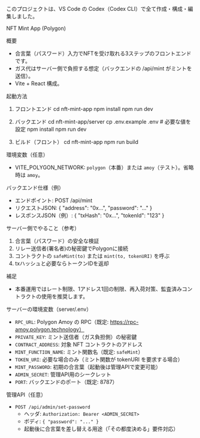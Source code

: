 このプロジェクトは、VS Code の Codex（Codex CLI）で全て作成・構成・編集しました。

NFT Mint App (Polygon)

概要
- 合言葉（パスワード）入力でNFTを受け取れる3ステップのフロントエンドです。
- ガス代はサーバー側で負担する想定（バックエンドの /api/mint がミントを送信）。
- Vite + React 構成。

起動方法
1) フロントエンド
   cd nft-mint-app
   npm install
   npm run dev

2) バックエンド
   cd nft-mint-app/server
   cp .env.example .env   # 必要な値を設定
   npm install
   npm run dev

3) ビルド（フロント）
   cd nft-mint-app
   npm run build

環境変数（任意）
- VITE_POLYGON_NETWORK: `polygon`（本番）または `amoy`（テスト）。省略時は `amoy`。

バックエンド仕様（例）
- エンドポイント: POST /api/mint
- リクエストJSON:
  { "address": "0x...", "password": "..." }
- レスポンスJSON（例）:
  { "txHash": "0x...", "tokenId": "123" }

サーバー側でやること（参考）
1) 合言葉（パスワード）の安全な検証
2) リレー送信者(署名者)の秘密鍵でPolygonに接続
3) コントラクトの `safeMint(to)` または `mint(to, tokenURI)` を呼ぶ
4) txハッシュと必要ならトークンIDを返却

補足
- 本番運用ではレート制限、1アドレス1回の制限、再入荷対策、監査済みコントラクトの使用を推奨します。

サーバーの環境変数（server/.env）
- `RPC_URL`: Polygon Amoy の RPC（既定: https://rpc-amoy.polygon.technology）
- `PRIVATE_KEY`: ミント送信者（ガス負担側）の秘密鍵
- `CONTRACT_ADDRESS`: 対象 NFT コントラクトのアドレス
- `MINT_FUNCTION_NAME`: ミント関数名（既定: `safeMint`）
- `TOKEN_URI`: 必要な場合のみ（ミント関数が tokenURI を要求する場合）
- `MINT_PASSWORD`: 初期の合言葉（起動後は管理APIで変更可能）
- `ADMIN_SECRET`: 管理API用のシークレット
- `PORT`: バックエンドのポート（既定: 8787）

管理API（任意）
- `POST /api/admin/set-password`
  - ヘッダ: `Authorization: Bearer <ADMIN_SECRET>`
  - ボディ: `{ "password": "..." }`
  - 起動後に合言葉を差し替える用途（「その都度決める」要件対応）
